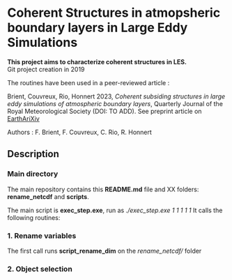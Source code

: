 # Coherent Structures in atmopsheric boundary layers in Large Eddy Simulations
__This project aims to characterize coherent structures in LES.__  
Git project creation in 2019  


The routines have been used in a peer-reviewed article :

Brient, Couvreux, Rio, Honnert 2023, *Coherent subsiding structures in large eddy simulations of atmospheric boundary layers*, Quarterly Journal of the Royal Meteorological Society (DOI: TO ADD). See preprint article on [EarthAriXiv](https://eartharxiv.org/repository/view/5713/) 

Authors : F. Brient, F. Couvreux, C. Rio, R. Honnert

## Description

### Main directory
The main repository contains this __README.md__ file and XX folders: __rename_netcdf__ and __scripts__.

The main script is __exec_step.exe__, run as *./exec_step.exe 1 1 1 1 1*
It calls the following routines:

### 1. Rename variables
The first call runs __script_rename_dim__ on the *rename_netcdf/* folder


### 2. Object selection





